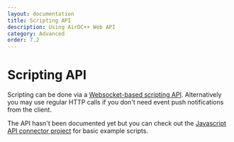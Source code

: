 ```yaml
---
layout: documentation
title: Scripting API
description: Using AirDC++ Web API
category: Advanced
order: 7.2
---
```


# Scripting API

Scripting can be done via a [Websocket-based scripting API](https://github.com/airdcpp/airdcpp-webapi). Alternatively you may use regular HTTP calls if you don't need event push notifications from the client.

The API hasn't been documented yet but you can check out the [Javascript API connector project](https://github.com/airdcpp-web/airdcpp-apisocket-js) for basic example scripts.